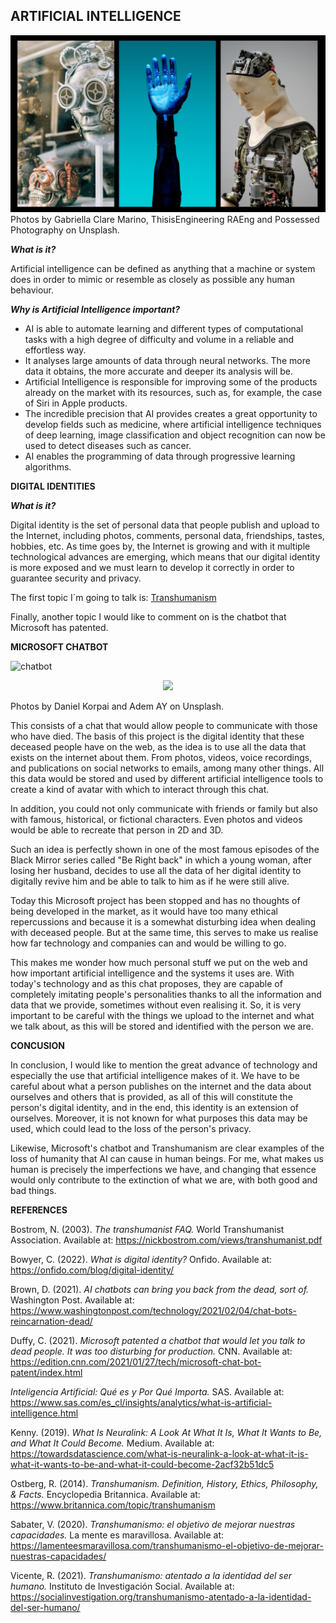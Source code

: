 ## ARTIFICIAL INTELLIGENCE

![portadagithub](assets/img/AI.jpg)
Photos by Gabriella Clare Marino, ThisisEngineering RAEng and Possessed Photography on Unsplash.

**_What is it?_**

Artificial intelligence can be defined as anything that a machine or system does in order to mimic or resemble as closely as possible any human behaviour.

**_Why is Artificial Intelligence important?_**
- AI is able to automate learning and different types of computational tasks with a high degree of difficulty and volume in a reliable and effortless way.
- It analyses large amounts of data through neural networks. The more data it obtains, the more accurate and deeper its analysis will be. 
- Artificial Intelligence is responsible for improving some of the products already on the market with its resources, such as, for example, the case of Siri in Apple products.
- The incredible precision that AI provides creates a great opportunity to develop fields such as medicine, where artificial intelligence techniques of deep learning, image classification and object recognition can now be used to detect diseases such as cancer.
- AI enables the programming of data through progressive learning algorithms.

**DIGITAL IDENTITIES**

**_What is it?_**

Digital identity is the set of personal data that people publish and upload to the Internet, including photos, comments, personal data, friendships, tastes, hobbies, etc.
As time goes by, the Internet is growing and with it multiple technological advances are emerging, which means that our digital identity is more exposed and we must learn to develop it correctly in order to guarantee security and privacy.

The first topic I´m going to talk is: [Transhumanism](transhumanism.md) 

Finally, another topic I would like to comment on is the chatbot that Microsoft has patented.

**MICROSOFT CHATBOT**

![chatbot](assets/img/chat.jpg)

<p align="center">
  <img src="assets/img/chat.jpg" />
</p>

Photos by Daniel Korpai and Adem AY on Unsplash.

This consists of a chat that would allow people to communicate with those who have died. The basis of this project is the digital identity that these deceased people have on the web, as the idea is to use all the data that exists on the internet about them. From photos, videos, voice recordings, and publications on social networks to emails, among many other things. All this data would be stored and used by different artificial intelligence tools to create a kind of avatar with which to interact through this chat. 

In addition, you could not only communicate with friends or family but also with famous, historical, or fictional characters. Even photos and videos would be able to recreate that person in 2D and 3D. 

Such an idea is perfectly shown in one of the most famous episodes of the Black Mirror series called "Be Right back" in which a young woman, after losing her husband, decides to use all the data of her digital identity to digitally revive him and be able to talk to him as if he were still alive. 

Today this Microsoft project has been stopped and has no thoughts of being developed in the market, as it would have too many ethical repercussions and because it is a somewhat disturbing idea when dealing with deceased people. But at the same time, this serves to make us realise how far technology and companies can and would be willing to go.  

This makes me wonder how much personal stuff we put on the web and how important artificial intelligence and the systems it uses are. With today's technology and as this chat proposes, they are capable of completely imitating people's personalities thanks to all the information and data that we provide, sometimes without even realising it. So, it is very important to be careful with the things we upload to the internet and what we talk about, as this will be stored and identified with the person we are.

**CONCUSION**

In conclusion, I would like to mention the great advance of technology and especially the use that artificial intelligence makes of it. We have to be careful about what a person publishes on the internet and the data about ourselves and others that is provided, as all of this will constitute the person's digital identity, and in the end, this identity is an extension of ourselves. Moreover, it is not known for what purposes this data may be used, which could lead to the loss of the person's privacy. 

Likewise, Microsoft's chatbot and Transhumanism are clear examples of the loss of humanity that AI can cause in human beings. For me, what makes us human is precisely the imperfections we have, and changing that essence would only contribute to the extinction of what we are, with both good and bad things.


**REFERENCES**

Bostrom, N. (2003). _The transhumanist FAQ._ World Transhumanist Association. Available at: https://nickbostrom.com/views/transhumanist.pdf 

Bowyer, C. (2022). _What is digital identity?_ Onfido. Available at:  https://onfido.com/blog/digital-identity/ 

Brown, D. (2021). _AI chatbots can bring you back from the dead, sort of._ Washington Post. Available at: https://www.washingtonpost.com/technology/2021/02/04/chat-bots-reincarnation-dead/ 

Duffy, C. (2021). _Microsoft patented a chatbot that would let you talk to dead people. It was too disturbing for production._ CNN. Available at: https://edition.cnn.com/2021/01/27/tech/microsoft-chat-bot-patent/index.html 

_Inteligencia Artificial: Qué es y Por Qué Importa._ SAS. Available at: https://www.sas.com/es_cl/insights/analytics/what-is-artificial-intelligence.html 

Kenny. (2019). _What Is Neuralink: A Look At What It Is, What It Wants to Be, and What It Could Become._ Medium. Available at: https://towardsdatascience.com/what-is-neuralink-a-look-at-what-it-is-what-it-wants-to-be-and-what-it-could-become-2acf32b51dc5 

Ostberg, R. (2014). _Transhumanism. Definition, History, Ethics, Philosophy, & Facts._ Encyclopedia Britannica. Available at: https://www.britannica.com/topic/transhumanism 

Sabater, V. (2020). _Transhumanismo: el objetivo de mejorar nuestras capacidades._ La mente es maravillosa. Available at: https://lamenteesmaravillosa.com/transhumanismo-el-objetivo-de-mejorar-nuestras-capacidades/ 

Vicente, R. (2021). _Transhumanismo: atentado a la identidad del ser humano._ Instituto de Investigación Social. Available at: https://socialinvestigation.org/transhumanismo-atentado-a-la-identidad-del-ser-humano/ 
 














